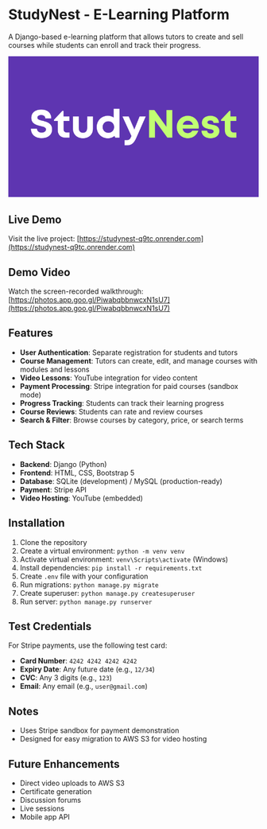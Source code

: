 # StudyNest - E-Learning Platform

A Django-based e-learning platform that allows tutors to create and sell courses while students can enroll and track their progress.

![StudyNest](static/images/thumbnail.png)

## Live Demo

Visit the live project: [https://studynest-q9tc.onrender.com](https://studynest-q9tc.onrender.com)

## Demo Video

Watch the screen-recorded walkthrough: [https://photos.app.goo.gl/PiwabqbbnwcxN1sU7](https://photos.app.goo.gl/PiwabqbbnwcxN1sU7)

## Features

- **User Authentication**: Separate registration for students and tutors
- **Course Management**: Tutors can create, edit, and manage courses with modules and lessons
- **Video Lessons**: YouTube integration for video content
- **Payment Processing**: Stripe integration for paid courses (sandbox mode)
- **Progress Tracking**: Students can track their learning progress
- **Course Reviews**: Students can rate and review courses
- **Search & Filter**: Browse courses by category, price, or search terms

## Tech Stack

- **Backend**: Django (Python)
- **Frontend**: HTML, CSS, Bootstrap 5
- **Database**: SQLite (development) / MySQL (production-ready)
- **Payment**: Stripe API
- **Video Hosting**: YouTube (embedded)

## Installation

1. Clone the repository
2. Create a virtual environment: `python -m venv venv`
3. Activate virtual environment: `venv\Scripts\activate` (Windows)
4. Install dependencies: `pip install -r requirements.txt`
5. Create `.env` file with your configuration
6. Run migrations: `python manage.py migrate`
7. Create superuser: `python manage.py createsuperuser`
8. Run server: `python manage.py runserver`

## Test Credentials

For Stripe payments, use the following test card:

- **Card Number**: `4242 4242 4242 4242`
- **Expiry Date**: Any future date (e.g., `12/34`)
- **CVC**: Any 3 digits (e.g., `123`)
- **Email**: Any email (e.g., `user@gmail.com`)

## Notes

- Uses Stripe sandbox for payment demonstration
- Designed for easy migration to AWS S3 for video hosting

## Future Enhancements

- Direct video uploads to AWS S3
- Certificate generation
- Discussion forums
- Live sessions
- Mobile app API
